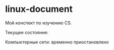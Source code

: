 # linux-document
Мой конспект по изучению CS.

Текущее состояние:

Компьютерные сети: временно приостановлено 
